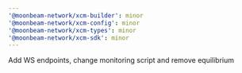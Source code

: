 ```yaml
---
'@moonbeam-network/xcm-builder': minor
'@moonbeam-network/xcm-config': minor
'@moonbeam-network/xcm-types': minor
'@moonbeam-network/xcm-sdk': minor
---
```


Add WS endpoints, change monitoring script and remove equilibrium
